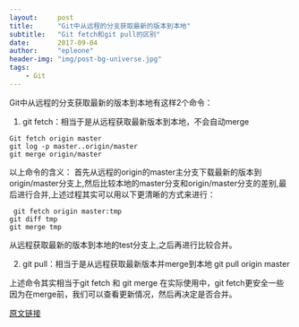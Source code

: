 ```yaml
---
layout:     post
title:      "Git中从远程的分支获取最新的版本到本地"
subtitle:   "Git fetch和git pull的区别"
date:       2017-09-04 
author:     "epleone"
header-img: "img/post-bg-universe.jpg"
tags:
    - Git
---
```


Git中从远程的分支获取最新的版本到本地有这样2个命令：
1. git fetch：相当于是从远程获取最新版本到本地，不会自动merge

``` git  
Git fetch origin master
git log -p master..origin/master
git merge origin/master
```
以上命令的含义：
首先从远程的origin的master主分支下载最新的版本到origin/master分支上,然后比较本地的master分支和origin/master分支的差别,最后进行合并,上述过程其实可以用以下更清晰的方式来进行：

``` git
 git fetch origin master:tmp
git diff tmp 
git merge tmp
``` 

从远程获取最新的版本到本地的test分支上,之后再进行比较合并。

2. git pull：相当于是从远程获取最新版本并merge到本地
 git pull origin master

上述命令其实相当于git fetch 和 git merge
在实际使用中，git fetch更安全一些
因为在merge前，我们可以查看更新情况，然后再决定是否合并。 

[原文链接](http://www.tech126.com/git-fetch-pull/)